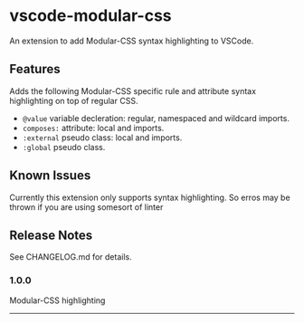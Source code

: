 # vscode-modular-css

An extension to add Modular-CSS syntax highlighting to VSCode.

## Features

Adds the following Modular-CSS specific rule and attribute syntax highlighting on top of regular CSS.
* `@value` variable decleration: regular, namespaced and wildcard imports.
* `composes:` attribute: local and imports.
* `:external` pseudo class: local and imports.
* `:global` pseudo class.

## Known Issues

Currently this extension only supports syntax highlighting. So erros may be thrown if you are using somesort of linter

## Release Notes
See CHANGELOG.md for details.

### 1.0.0

Modular-CSS highlighting

-----------------------------------------------------------------------------------------------------------